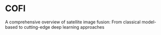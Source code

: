 # COFI
A comprehensive overview of satellite image fusion: From classical model-based to cutting-edge deep learning approaches
